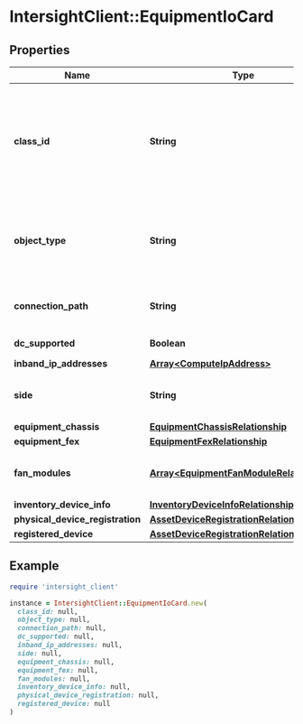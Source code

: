 # IntersightClient::EquipmentIoCard

## Properties

| Name | Type | Description | Notes |
| ---- | ---- | ----------- | ----- |
| **class_id** | **String** | The fully-qualified name of the instantiated, concrete type. This property is used as a discriminator to identify the type of the payload when marshaling and unmarshaling data. | [default to &#39;equipment.IoCard&#39;] |
| **object_type** | **String** | The fully-qualified name of the instantiated, concrete type. The value should be the same as the &#39;ClassId&#39; property. | [default to &#39;equipment.IoCard&#39;] |
| **connection_path** | **String** | Switch Id to which the IOM is connected to. The value can be A or B. | [optional][readonly] |
| **dc_supported** | **Boolean** | IOM device connector support. | [optional][readonly] |
| **inband_ip_addresses** | [**Array&lt;ComputeIpAddress&gt;**](ComputeIpAddress.md) |  | [optional] |
| **side** | **String** | Location of IOM within a chassis. The value can be left or right. | [optional][readonly] |
| **equipment_chassis** | [**EquipmentChassisRelationship**](EquipmentChassisRelationship.md) |  | [optional] |
| **equipment_fex** | [**EquipmentFexRelationship**](EquipmentFexRelationship.md) |  | [optional] |
| **fan_modules** | [**Array&lt;EquipmentFanModuleRelationship&gt;**](EquipmentFanModuleRelationship.md) | An array of relationships to equipmentFanModule resources. | [optional] |
| **inventory_device_info** | [**InventoryDeviceInfoRelationship**](InventoryDeviceInfoRelationship.md) |  | [optional] |
| **physical_device_registration** | [**AssetDeviceRegistrationRelationship**](AssetDeviceRegistrationRelationship.md) |  | [optional] |
| **registered_device** | [**AssetDeviceRegistrationRelationship**](AssetDeviceRegistrationRelationship.md) |  | [optional] |

## Example

```ruby
require 'intersight_client'

instance = IntersightClient::EquipmentIoCard.new(
  class_id: null,
  object_type: null,
  connection_path: null,
  dc_supported: null,
  inband_ip_addresses: null,
  side: null,
  equipment_chassis: null,
  equipment_fex: null,
  fan_modules: null,
  inventory_device_info: null,
  physical_device_registration: null,
  registered_device: null
)
```


